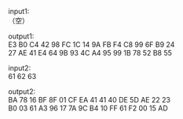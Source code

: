 input1:<br>
（空）<br>

output1:<br>
E3 B0 C4 42 98 FC 1C 14 9A FB F4 C8 99 6F B9 24<br>
27 AE 41 E4 64 9B 93 4C A4 95 99 1B 78 52 B8 55<br>

input2:<br>
61 62 63<br>

output2:<br>
BA 78 16 BF 8F 01 CF EA 41 41 40 DE 5D AE 22 23<br>
B0 03 61 A3 96 17 7A 9C B4 10 FF 61 F2 00 15 AD<br>
